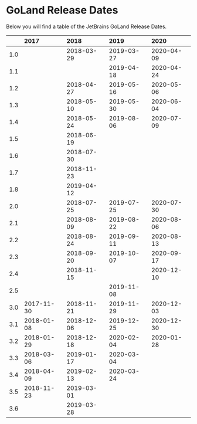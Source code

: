 # GoLand Release Dates
Below you will find a table of the JetBrains GoLand Release Dates.

|     | 2017       | 2018       | 2019       | 2020       |
|----:|:-----------|:-----------|:-----------|:-----------|
| 1.0 |            | 2018-03-29 | 2019-03-27 | 2020-04-09 |
| 1.1 |            |            | 2019-04-18 | 2020-04-24 |
| 1.2 |            | 2018-04-27 | 2019-05-16 | 2020-05-06 |
| 1.3 |            | 2018-05-10 | 2019-05-30 | 2020-06-04 |
| 1.4 |            | 2018-05-24 | 2019-08-06 | 2020-07-09 |
| 1.5 |            | 2018-06-19 |            |            |
| 1.6 |            | 2018-07-30 |            |            |
| 1.7 |            | 2018-11-23 |            |            |
| 1.8 |            | 2019-04-12 |            |            |
| 2.0 |            | 2018-07-25 | 2019-07-25 | 2020-07-30 |
| 2.1 |            | 2018-08-09 | 2019-08-22 | 2020-08-06 |
| 2.2 |            | 2018-08-24 | 2019-09-11 | 2020-08-13 |
| 2.3 |            | 2018-09-20 | 2019-10-07 | 2020-09-17 |
| 2.4 |            | 2018-11-15 |            | 2020-12-10 |
| 2.5 |            |            | 2019-11-08 |            |
| 3.0 | 2017-11-30 | 2018-11-21 | 2019-11-29 | 2020-12-03 |
| 3.1 | 2018-01-08 | 2018-12-06 | 2019-12-25 | 2020-12-30 |
| 3.2 | 2018-01-29 | 2018-12-18 | 2020-02-04 | 2020-01-28 |
| 3.3 | 2018-03-06 | 2019-01-17 | 2020-03-04 |            |
| 3.4 | 2018-04-09 | 2019-02-13 | 2020-03-24 |            |
| 3.5 | 2018-11-23 | 2019-03-01 |            |            |
| 3.6 |            | 2019-03-28 |            |            |